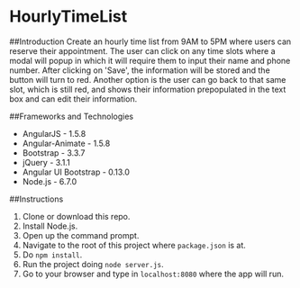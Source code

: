 # HourlyTimeList

##Introduction
Create an hourly time list from 9AM to 5PM where users can reserve their appointment. The user can click
on any time slots where a modal will popup in which it will require them to input their name and phone number.
After clicking on 'Save', the information will be stored and the button will turn to red. Another option is the
user can go back to that same slot, which is still red, and shows their information prepopulated in the text
box and can edit their information.

##Frameworks and Technologies
- AngularJS - 1.5.8
- Angular-Animate - 1.5.8
- Bootstrap - 3.3.7
- jQuery - 3.1.1
- Angular UI Bootstrap - 0.13.0
- Node.js - 6.7.0

##Instructions
1. Clone or download this repo. 
2. Install Node.js.
3. Open up the command prompt.
4. Navigate to the root of this project where `package.json` is at.
5. Do `npm install`.
6. Run the project doing `node server.js`.
7. Go to your browser and type in `localhost:8080` where the app will run.